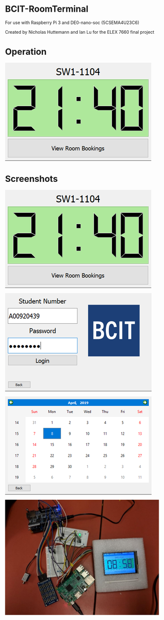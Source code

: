 # BCIT-RoomTerminal

For use with Raspberry Pi 3 and DE0-nano-soc (5CSEMA4U23C6)

Created by Nicholas Huttemann and Ian Lu for the ELEX 7660 final project 

# Operation

![Block Diagram](https://raw.githubusercontent.com/NickHEE/BCIT-RoomTerminal/master/Screenshots/LaunchUI.png)

# Screenshots

![Main UI](https://raw.githubusercontent.com/NickHEE/BCIT-RoomTerminal/master/Screenshots/LaunchUI.png)

![Login UI](https://raw.githubusercontent.com/NickHEE/BCIT-RoomTerminal/master/Screenshots/LoginUI.png)

![Calendar UI](https://raw.githubusercontent.com/NickHEE/BCIT-RoomTerminal/master/Screenshots/CalendarUI.png)

![Physical Setup](https://raw.githubusercontent.com/NickHEE/BCIT-RoomTerminal/master/Screenshots/Physical.png)

